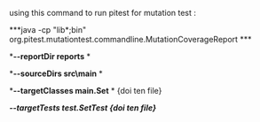 using this command to run pitest for mutation test :

***java -cp "lib\*;bin" org.pitest.mutationtest.commandline.MutationCoverageReport ***

***--reportDir reports** *

***--sourceDirs src\main** *

***--targetClasses main.Set** * {doi ten file}

***--targetTests test.SetTest {doi ten file}***
